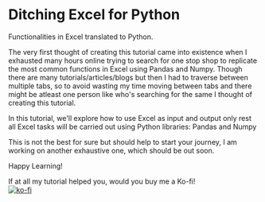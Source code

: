 # Ditching Excel for Python
Functionalities in Excel translated to Python.

The very first thought of creating this tutorial came into existence when I exhausted many hours online trying to search for one stop shop to replicate the most common functions in Excel using Pandas and Numpy. Though there are many tutorials/articles/blogs but then I had to traverse between multiple tabs, so to avoid wasting my time moving between tabs and there might be atleast one person like who's searching for the same I thought of creating this tutorial.

In this tutorial, we'll explore how to use Excel as input and output only rest all Excel tasks will be carried out using Python libraries: Pandas and Numpy

This is not the best for sure but should help to start your journey, I am working on another exhaustive one, which should be out soon.

Happy Learning!


If at all my tutorial helped you, would you buy me a Ko-fi!
<br>[![ko-fi](https://www.ko-fi.com/img/donate_sm.png)](https://ko-fi.com/I2I0PGQA)
